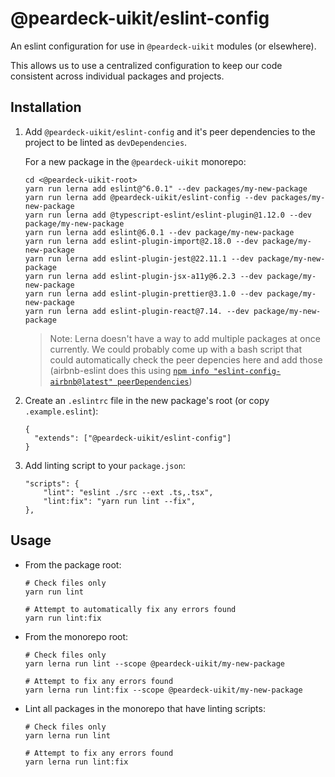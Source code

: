 # @peardeck-uikit/eslint-config

An eslint configuration for use in `@peardeck-uikit` modules (or elsewhere).

This allows us to use a centralized configuration to keep our code consistent across individual packages and projects.

## Installation

1. Add `@peardeck-uikit/eslint-config` and it's peer dependencies to the project to be linted as `devDependencies`.

   For a new package in the `@peardeck-uikit` monorepo:

   ```
   cd <@peardeck-uikit-root>
   yarn run lerna add eslint@^6.0.1" --dev packages/my-new-package
   yarn run lerna add @peardeck-uikit/eslint-config --dev packages/my-new-package
   yarn run lerna add @typescript-eslint/eslint-plugin@1.12.0 --dev package/my-new-package
   yarn run lerna add eslint@6.0.1 --dev package/my-new-package
   yarn run lerna add eslint-plugin-import@2.18.0 --dev package/my-new-package
   yarn run lerna add eslint-plugin-jest@22.11.1 --dev package/my-new-package
   yarn run lerna add eslint-plugin-jsx-a11y@6.2.3 --dev package/my-new-package
   yarn run lerna add eslint-plugin-prettier@3.1.0 --dev package/my-new-package
   yarn run lerna add eslint-plugin-react@7.14. --dev package/my-new-package
   ```

   > Note: Lerna doesn't have a way to add multiple packages at once currently. We could probably come up with a bash script that could automatically check the peer depencies here and add those (airbnb-eslint does this using [`npm info "eslint-config-airbnb@latest" peerDependencies`](https://www.npmjs.com/package/eslint-config-airbnb#eslint-config-airbnb-1))

2. Create an `.eslintrc` file in the new package's root (or copy `.example.eslint`):

   ```.eslintrc
   {
     "extends": ["@peardeck-uikit/eslint-config"]
   }
   ```

3. Add linting script to your `package.json`:

   ```
   "scripts": {
       "lint": "eslint ./src --ext .ts,.tsx",
       "lint:fix": "yarn run lint --fix",
   },
   ```

## Usage

- From the package root:

  ```
  # Check files only
  yarn run lint

  # Attempt to automatically fix any errors found
  yarn run lint:fix
  ```

- From the monorepo root:

  ```
  # Check files only
  yarn lerna run lint --scope @peardeck-uikit/my-new-package

  # Attempt to fix any errors found
  yarn lerna run lint:fix --scope @peardeck-uikit/my-new-package

  ```

- Lint all packages in the monorepo that have linting scripts:

  ```
  # Check files only
  yarn lerna run lint

  # Attempt to fix any errors found
  yarn lerna run lint:fix

  ```
